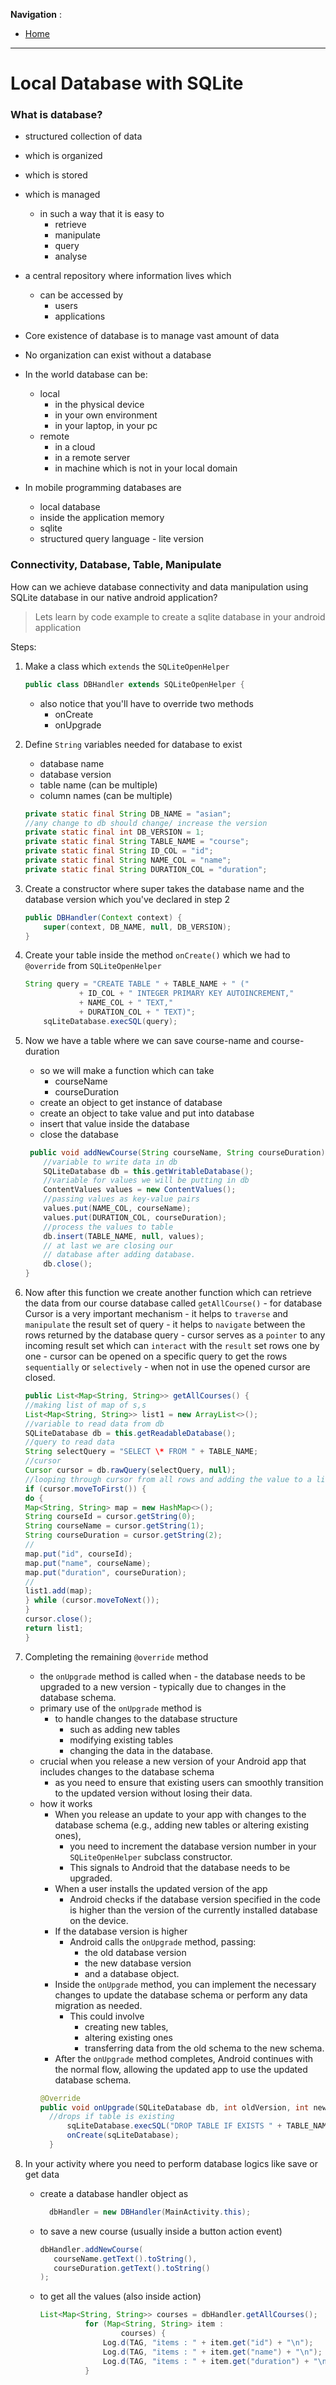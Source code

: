 **Navigation** :

- [Home](index.md)

---

# Local Database with SQLite

### What is database?

- structured collection of data
- which is organized
- which is stored
- which is managed
  - in such a way that it is easy to
    - retrieve
    - manipulate
    - query
    - analyse
- a central repository where information lives which

  - can be accessed by
    - users
    - applications

- Core existence of database is to manage vast amount of data
- No organization can exist without a database

- In the world database can be:

  - local
    - in the physical device
    - in your own environment
    - in your laptop, in your pc
  - remote
    - in a cloud
    - in a remote server
    - in machine which is not in your local domain

- In mobile programming databases are
  - local database
  - inside the application memory
  - sqlite
  - structured query language - lite version

### Connectivity, Database, Table, Manipulate

How can we achieve database connectivity and data manipulation using SQLite database in our native android application?

> Lets learn by code example to create a sqlite database in your android application

Steps:

1. Make a class which `extends` the `SQLiteOpenHelper`
   ```java
   public class DBHandler extends SQLiteOpenHelper {
   ```
   - also notice that you'll have to override two methods
     - onCreate
     - onUpgrade
2. Define `String` variables needed for database to exist

   - database name
   - database version
   - table name (can be multiple)
   - column names (can be multiple)

   ```java
   private static final String DB_NAME = "asian";
   //any change to db should change/ increase the version
   private static final int DB_VERSION = 1;
   private static final String TABLE_NAME = "course";
   private static final String ID_COL = "id";
   private static final String NAME_COL = "name";
   private static final String DURATION_COL = "duration";
   ```

3. Create a constructor where super takes the database name and the database version which you've declared in step 2

   ```java
   public DBHandler(Context context) {
       super(context, DB_NAME, null, DB_VERSION);
   }

   ```

4. Create your table inside the method `onCreate()` which we had to `@override` from `SQLiteOpenHelper`

   ```java
   String query = "CREATE TABLE " + TABLE_NAME + " ("
               + ID_COL + " INTEGER PRIMARY KEY AUTOINCREMENT,"
               + NAME_COL + " TEXT,"
               + DURATION_COL + " TEXT)";
       sqLiteDatabase.execSQL(query);
   ```

5. Now we have a table where we can save course-name and course-duration

   - so we will make a function which can take
     - courseName
     - courseDuration
   - create an object to get instance of database
   - create an object to take value and put into database
   - insert that value inside the database
   - close the database

   ```java
    public void addNewCourse(String courseName, String courseDuration){
       //variable to write data in db
       SQLiteDatabase db = this.getWritableDatabase();
       //variable for values we will be putting in db
       ContentValues values = new ContentValues();
       //passing values as key-value pairs
       values.put(NAME_COL, courseName);
       values.put(DURATION_COL, courseDuration);
       //process the values to table
       db.insert(TABLE_NAME, null, values);
       // at last we are closing our
       // database after adding database.
       db.close();
   }

   ```

6. Now after this function we create another function which can retrieve the data from our course database called `getAllCourse()` - for database Cursor is a very important mechanism - it helps to `traverse` and `manipulate` the result set of query - it helps to `navigate` between the rows returned by the database query - cursor serves as a `pointer` to any incoming result set which can `interact` with the `result` set rows one by one - cursor can be opened on a specific query to get the rows `sequentially` or `selectively` - when not in use the opened cursor are closed.

   ```java
   public List<Map<String, String>> getAllCourses() {
   //making list of map of s,s
   List<Map<String, String>> list1 = new ArrayList<>();
   //variable to read data from db
   SQLiteDatabase db = this.getReadableDatabase();
   //query to read data
   String selectQuery = "SELECT \* FROM " + TABLE_NAME;
   //cursor
   Cursor cursor = db.rawQuery(selectQuery, null);
   //looping through cursor from all rows and adding the value to a list
   if (cursor.moveToFirst()) {
   do {
   Map<String, String> map = new HashMap<>();
   String courseId = cursor.getString(0);
   String courseName = cursor.getString(1);
   String courseDuration = cursor.getString(2);
   //
   map.put("id", courseId);
   map.put("name", courseName);
   map.put("duration", courseDuration);
   //
   list1.add(map);
   } while (cursor.moveToNext());
   }
   cursor.close();
   return list1;
   }

   ```

7. Completing the remaining `@override` method
   - the `onUpgrade` method is called when - the database needs to be upgraded to a new version - typically due to changes in the database schema.
   - primary use of the `onUpgrade` method is
     - to handle changes to the database structure
       - such as adding new tables
       - modifying existing tables
       - changing the data in the database.
   - crucial when you release a new version of your Android app that includes changes to the database schema
     - as you need to ensure that existing users can smoothly transition to the updated version without losing their data.
   - how it works
     - When you release an update to your app with changes to the database schema (e.g., adding new tables or altering existing ones),
       - you need to increment the database version number in your `SQLiteOpenHelper` subclass constructor.
       - This signals to Android that the database needs to be upgraded.
     - When a user installs the updated version of the app
       - Android checks if the database version specified in the code is higher than the version of the currently installed database on the device.
     - If the database version is higher
       - Android calls the `onUpgrade` method, passing:
         - the old database version
         - the new database version
         - and a database object.
     - Inside the `onUpgrade` method, you can implement the necessary changes to update the database schema or perform any data migration as needed.
       - This could involve
         - creating new tables,
         - altering existing ones
         - transferring data from the old schema to the new schema.
     - After the `onUpgrade` method completes, Android continues with the normal flow, allowing the updated app to use the updated database schema.
     ```java
     @Override
     public void onUpgrade(SQLiteDatabase db, int oldVersion, int newVersion) {
       //drops if table is existing
           sqLiteDatabase.execSQL("DROP TABLE IF EXISTS " + TABLE_NAME);
           onCreate(sqLiteDatabase);
       }
     ```
8. In your activity where you need to perform database logics like save or get data
   - create a database handler object as
     ```java
       dbHandler = new DBHandler(MainActivity.this);
     ```
   - to save a new course (usually inside a button action event)
     ```java
     dbHandler.addNewCourse(
     	courseName.getText().toString(),
     	courseDuration.getText().toString()
     );
     ```
   - to get all the values (also inside action)
     ```java
     List<Map<String, String>> courses = dbHandler.getAllCourses();
               for (Map<String, String> item :
                       courses) {
                   Log.d(TAG, "items : " + item.get("id") + "\n");
                   Log.d(TAG, "items : " + item.get("name") + "\n");
                   Log.d(TAG, "items : " + item.get("duration") + "\n\n");
               }
     ```
